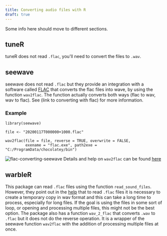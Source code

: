 ```yaml
---
title: Converting audio files with R
draft: true
---
```


Some info here should move to different sections. 

## tuneR
tuneR does not read `.flac`, you'll need to convert the files to `.wav`.

## seewave
seewave does not read `.flac` but they provide an integration with a software
called [FLAC](https://xiph.org/flac/index.html) that converts the flac files
into wave, by using the function `wav2flac`. The function actually converts both
ways (flac to wav, wav to flac). See (link to converting with flac) for more
information. 

### Example

```
library(seewave)

file <- "20200117T000000+1000.flac"

wav2flac(file = file, reverse = TRUE, overwrite = FALSE, 
         exename = "flac.exe", path2exe = "C:/ProgramData/chocolatey/bin")
```

![flac-converting-seewave](flac-converting-seewave.JPG) Details and help
on `wav2flac` can be found
[here](https://rdrr.io/cran/seewave/man/wav2flac.html)

## warbleR
This package can read `.flac` files using the function `read_sound_files`.
However, they point out in the
[help](https://cran.r-project.org/web/packages/warbleR/warbleR.pdf) that to read
`.flac` files it is necessary to create a temporary copy in wav format and this
can take a long time to process, especially for long files. If the goal is using
the files in some sort of loop, or opening and processing multiple files, this
might not be the best option. The package also has a function `wav_2_flac` that
converts `.wav` to `.flac` but it does not do the reverse operation. It is a
wrapper of the seewave function `wav2flac` with the addition of processing
multiple files at once.
